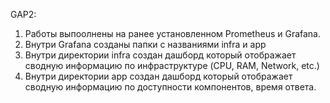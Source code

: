 GAP2:
1. Работы выпоолнены на ранее установленном Prometheus и Grafana.
2. Внутри Grafana созданы папки с названиями infra и app
3. Внутри директории infra создан дашборд который отображает сводную информацию по инфраструктуре (CPU, RAM, Network, etc.)
4. Внутри директории app создан дашборд который отображает сводную информацию по доступности компонентов, время ответа.
